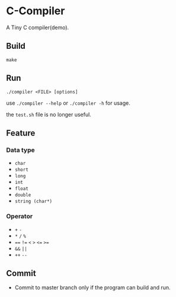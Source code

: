 # C-Compiler

A Tiny C compiler(demo).

## Build

```
make
```

## Run
```
./compiler <FILE> [options]
```
use `./compiler --help` or `./compiler -h` for usage.

the `test.sh` file is no longer useful.

## Feature

### Data type

- `char`
- `short`
- `long`
- `int`
- `float`
- `double`
- `string (char*)` 

### Operator

- `+` `-`
- `*` `/` `%`
- `==` `!=` `<` `>` `<=` `>=`
- `&&` `||`
- `++` `--`

## Commit

- Commit to master branch only if the program can build and run.
